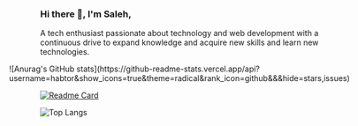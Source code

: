 ### Hi there 👋, I'm Saleh,
A tech enthusiast passionate about technology and web development with a continuous drive to expand knowledge and acquire new skills and learn new technologies.

<div style="display: flex; justify-content: center;">
    ![Anurag's GitHub stats](https://github-readme-stats.vercel.app/api?username=habtor&show_icons=true&theme=radical&rank_icon=github&&&hide=stars,issues)
</div>


[![Readme Card](https://github-readme-stats.vercel.app/api/pin/?username=habtor&repo=Weather)](https://github.com/anuraghazra/github-readme-stats)

![Top Langs](https://github-readme-stats.vercel.app/api/top-langs/?username=habtor&size_weight=0.5&count_weight=0.5)
